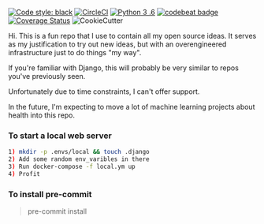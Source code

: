 <a href="https://github.com/ambv/black"><img alt="Code style: black" src="https://img.shields.io/badge/code%20style-black-000000.svg"></a>
[![CircleCI](https://circleci.com/gh/jeffshek/open.svg?style=svg)](https://circleci.com/gh/jeffshek/open) [![Python 3
.6](https://img.shields.io/badge/python-3.6-blue.svg)](https://www.python.org/downloads/release/python-360/) 
[![codebeat badge](https://codebeat.co/badges/11be282f-cbaa-4c8f-bfb9-539e1c7e2366)](https://codebeat.co/projects/github-com-jeffshek-open-master) [![Coverage Status](https://coveralls.io/repos/github/jeffshek/open/badge.svg?branch=master)](https://coveralls.io/github/jeffshek/open?branch=master)
![CookieCutter](https://img.shields.io/badge/built%20with-Cookiecutter%20Django-ff69b4.svg)

Hi. This is a fun repo that I use to contain all my open source ideas. It serves as my justification to try out new 
ideas, but with an overengineered infrastructure just to do things "my way".

If you're familiar with Django, this will probably be very similar to repos you've previously seen. 

Unfortunately due to time constraints, I can't offer support.  

In the future, I'm expecting to move a lot of machine learning projects about health into this repo.

### To start a local web server
~~~bash
1) mkdir -p .envs/local && touch .django
2) Add some random env_varibles in there
3) Run docker-compose -f local.ym up
4) Profit
~~~ 

### To install pre-commit
> pre-commit install

